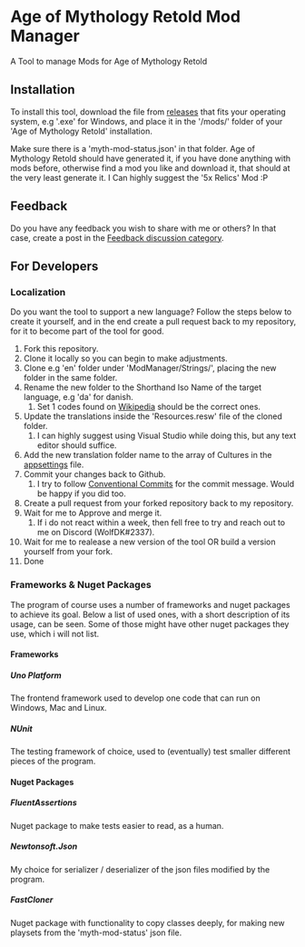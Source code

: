 # Age of Mythology Retold Mod Manager

A Tool to manage Mods for Age of Mythology Retold

## Installation

To install this tool, download the file from [releases](https://github.com/andr9528/AoMR-ModManager/releases) that fits your operating system, e.g '.exe' for Windows, and place it in the '/mods/' folder of your 'Age of Mythology Retold' installation.

Make sure there is a 'myth-mod-status.json' in that folder.
Age of Mythology Retold should have generated it, if you have done anything with mods before, otherwise find a mod you like and download it, that should at the very least generate it.
I Can highly suggest the '5x Relics' Mod :P

## Feedback

Do you have any feedback you wish to share with me or others?
In that case, create a post in the [Feedback discussion category](https://github.com/andr9528/AoMR-ModManager/discussions/categories/feedback).

## For Developers

### Localization

Do you want the tool to support a new language?
Follow the steps below to create it yourself, and in the end create a pull request back to my repository, for it to become part of the tool for good.

1. Fork this repository.
2. Clone it locally so you can begin to make adjustments.
3. Clone e.g 'en' folder under 'ModManager/Strings/', placing the new folder in the same folder.
4. Rename the new folder to the Shorthand Iso Name of the target language, e.g 'da' for danish.
   1. Set 1 codes found on [Wikipedia](https://en.wikipedia.org/wiki/List_of_ISO_639_language_codes) should be the correct ones.
5. Update the translations inside the 'Resources.resw' file of the cloned folder.
   1. I can highly suggest using Visual Studio while doing this, but any text editor should suffice.
6. Add the new translation folder name to the array of Cultures in the [appsettings](ModManager/appsettings.json) file.
7. Commit your changes back to Github.
   1. I try to follow [Conventional Commits](https://www.conventionalcommits.org/en/v1.0.0) for the commit message. Would be happy if you did too.
8. Create a pull request from your forked repository back to my repository.
9. Wait for me to Approve and merge it.
   1. If i do not react within a week, then fell free to try and reach out to me on Discord (WolfDK#2337).
10. Wait for me to realease a new version of the tool OR build a version yourself from your fork.
11. Done

### Frameworks & Nuget Packages

The program of course uses a number of frameworks and nuget packages to achieve its goal. Below a list of used ones, with a short description of its usage, can be seen. Some of those might have other nuget packages they use, which i will not list.

#### Frameworks

##### Uno Platform

The frontend framework used to develop one code that can run on Windows, Mac and Linux.

##### NUnit

The testing framework of choice, used to (eventually) test smaller different pieces of the program.

#### Nuget Packages

##### FluentAssertions

Nuget package to make tests easier to read, as a human.

##### Newtonsoft.Json

My choice for serializer / deserializer of the json files modified by the program.

##### FastCloner

Nuget package with functionality to copy classes deeply, for making new playsets from the 'myth-mod-status' json file.
